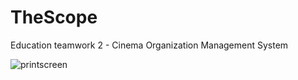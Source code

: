 # TheScope
Education teamwork 2  - Cinema Organization Management System


![printscreen](https://user-images.githubusercontent.com/54863392/235256075-97e76367-a4ab-46ce-b2a9-c96fc01c0ec7.png)
